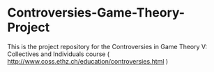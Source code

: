 # Controversies-Game-Theory-Project
This is the project repository for the Controversies in Game Theory V: Collectives and Individuals course ( http://www.coss.ethz.ch/education/controversies.html )
